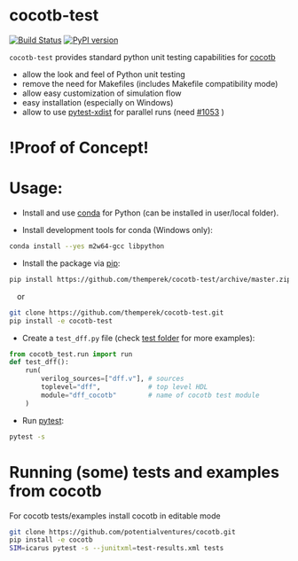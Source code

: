# cocotb-test
[![Build Status](https://dev.azure.com/themperek/themperek/_apis/build/status/themperek.cocotb-test?branchName=master)](https://dev.azure.com/themperek/themperek/_build/latest?definitionId=2&branchName=master)
[![PyPI version](https://badge.fury.io/py/cocotb-test.svg)](https://badge.fury.io/py/cocotb-test)

``cocotb-test`` provides standard python unit testing capabilities for [cocotb](https://github.com/cocotb/cocotb)
- allow the look and feel of Python unit testing
- remove the need for Makefiles (includes Makefile compatibility mode)
- allow easy customization of simulation flow
- easy installation (especially on Windows)
- allow to use [pytest-xdist](https://pypi.org/project/pytest-xdist/) for parallel runs (need [#1053](https://github.com/cocotb/cocotb/pull/1053) )

# **!Proof of Concept!**

# Usage:

- Install and use [conda](https://conda.io/miniconda.html) for Python (can be installed in user/local folder).

- Install development tools for conda (Windows only):
```bash
conda install --yes m2w64-gcc libpython
```

- Install the package via [pip](https://pip.pypa.io/en/stable/user_guide/):
```bash
pip install https://github.com/themperek/cocotb-test/archive/master.zip
```
&emsp;or
```bash
git clone https://github.com/themperek/cocotb-test.git
pip install -e cocotb-test
```

- Create a `test_dff.py` file (check [test folder](https://github.com/themperek/cocotb-test/tree/master/tests) for more examples):
```python
from cocotb_test.run import run
def test_dff():
    run(
        verilog_sources=["dff.v"], # sources
        toplevel="dff",            # top level HDL
        module="dff_cocotb"        # name of cocotb test module
    )
```

- Run [pytest](https://docs.pytest.org/en/latest/contents.html): 
```bash
pytest -s 
```

# Running (some) tests and examples from cocotb
For cocotb tests/examples install cocotb in editable mode  
```bash
git clone https://github.com/potentialventures/cocotb.git
pip install -e cocotb
SIM=icarus pytest -s --junitxml=test-results.xml tests
```
